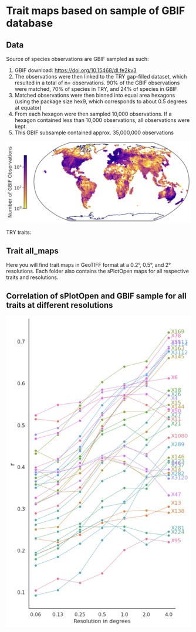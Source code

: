 # Trait maps based on sample of GBIF database

## Data

Source of species observations are GBIF sampled as such:
  1. GBIF download: https://doi.org/10.15468/dl.fe2kv3
  2. The observations were then linked to the TRY gap-filled dataset, which resulted in a total of n= observations. 90% of the GBIF observations were matched, 70% of species in TRY, and 24% of species in GBIF
  2. Matched observations were then binned into equal area hexagons (using the package size hex9, which corresponds to about 0.5 degrees at equator)
  3. From each hexagon were then sampled 10,000 observations. If a hexagon contained less than 10,000 observations, all observations were kept.
  4. This GBIF subsample contained approx. 35,000,000 observations


![Density GBIF](obs_density_GBIF_sample.PNG)


TRY traits:

## Trait all_maps

Here you will find trait maps in GeoTIFF format at a 0.2°, 0.5°, and 2° resolutions. Each folder also contains the sPlotOpen maps for all respective traits and resolutions.

## Correlation of sPlotOpen and GBIF sample for all traits at different resolutions

![Corr Plot](corr_res.PNG)
